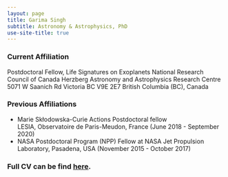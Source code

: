 ```yaml
---
layout: page
title: Garima Singh
subtitle: Astronomy & Astrophysics, PhD
use-site-title: true
---
```


### Current Affiliation

Postdoctoral Fellow, Life Signatures on Exoplanets
National Research Council of Canada
Herzberg Astronomy and Astrophysics Research Centre
5071 W Saanich Rd
Victoria BC V9E 2E7
British Columbia (BC), Canada

### Previous Affiliations

- Marie Skłodowska-Curie Actions Postdoctoral fellow <br /> LESIA, Observatoire de Paris-Meudon, France (June 2018 - September 2020)
- NASA Postdoctoral Program (NPP) Fellow at NASA Jet Propulsion Laboratory, Pasadena, USA (November 2015 - October 2017)

### Full CV can be find [here](/CV_GS_2020.pdf).

